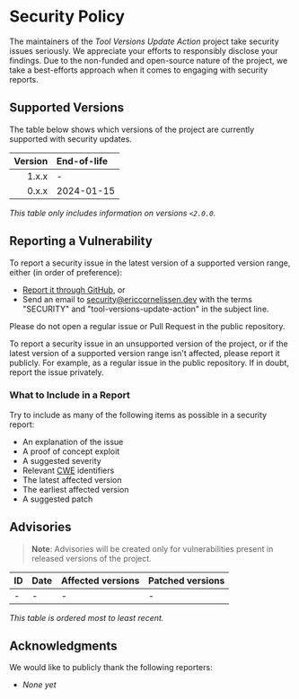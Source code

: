 <!-- SPDX-License-Identifier: CC0-1.0 -->

# Security Policy

The maintainers of the _Tool Versions Update Action_ project take security
issues seriously. We appreciate your efforts to responsibly disclose your
findings. Due to the non-funded and open-source nature of the project, we take a
best-efforts approach when it comes to engaging with security reports.

## Supported Versions

The table below shows which versions of the project are currently supported
with security updates.

| Version | End-of-life |
| ------: | :---------- |
|   1.x.x | -           |
|   0.x.x | 2024-01-15  |

_This table only includes information on versions `<2.0.0`._

## Reporting a Vulnerability

To report a security issue in the latest version of a supported version range,
either (in order of preference):

- [Report it through GitHub][new github advisory], or
- Send an email to [security@ericcornelissen.dev] with the terms "SECURITY" and
  "tool-versions-update-action" in the subject line.

Please do not open a regular issue or Pull Request in the public repository.

To report a security issue in an unsupported version of the project, or if the
latest version of a supported version range isn't affected, please report it
publicly. For example, as a regular issue in the public repository. If in doubt,
report the issue privately.

[new github advisory]: https://github.com/ericcornelissen/tool-versions-update-action/security/advisories/new
[security@ericcornelissen.dev]: mailto:security@ericcornelissen.dev?subject=SECURITY%20%28tool-versions-update-action%29

### What to Include in a Report

Try to include as many of the following items as possible in a security report:

- An explanation of the issue
- A proof of concept exploit
- A suggested severity
- Relevant [CWE] identifiers
- The latest affected version
- The earliest affected version
- A suggested patch

[cwe]: https://cwe.mitre.org/

## Advisories

> **Note**: Advisories will be created only for vulnerabilities present in
> released versions of the project.

| ID               | Date       | Affected versions | Patched versions |
| :--------------- | :--------- | :---------------- | :--------------- |
| -                | -          | -                 | -                |

_This table is ordered most to least recent._

## Acknowledgments

We would like to publicly thank the following reporters:

- _None yet_
